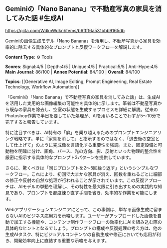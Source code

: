## Geminiの「Nano Banana」で不動産写真の家具を消してみた話 #生成AI

https://qiita.com/WdknWdkn/items/b6ffff6a531bbb9165db

Geminiの画像生成モデル「Nano Banana」を活用し、不動産写真から家具を効率的に除去する具体的なプロンプトと反復ワークフローを解説します。

**Content Type**: ⚙️ Tools

**Scores**: Signal:4/5 | Depth:4/5 | Unique:4/5 | Practical:5/5 | Anti-Hype:4/5
**Main Journal**: 86/100 | **Annex Potential**: 84/100 | **Overall**: 84/100

**Topics**: [[Generative AI, Image Editing, Prompt Engineering, Real Estate Technology, Workflow Automation]]

「Geminiの「Nano Banana」で不動産写真の家具を消してみた話」は、生成AIを活用した実用的な画像編集の可能性を具体的に示します。筆者は不動産写真から既存の家具を除去し、空室の状態を生成するプロセスを詳細に解説。従来のPhotoshop作業で半日を要していた処理が、AIを用いることでわずか5〜10分で完了すると報告しています。

特に注目すべきは、AI特有の「癖」を乗り越えるためのプロンプトエンジニアリング戦略です。単に「家具を消して」と指示するのではなく、「退去後の空室として仕上げて」のように完成像を言語化する重要性を強調。また、固定設備と可動物を明確に分け、画角、パース、光の方向、影、反射といった物理的整合性を厳密に指示する具体的なプロンプト3パターンを提供しています。

さらに、驚くべきは「同じプロンプトを2〜5回繰り返す」というシンプルなワークフロー。これにより、初回で大まかな家具が消え、回数を重ねるごとに細部の修正や反射の自然な処理が行われることが示されています。この反復アプローチは、AIモデルの挙動を理解し、その特性を最大限に引き出すための実践的な知見であり、プロンプトを都度練り直す手間を省き、効率的な作業を可能にします。

Webアプリケーションエンジニアにとって、この事例は、単なる画像生成に留まらないAIのビジネス応用力を示唆します。ユーザーがアップロードした画像を自動で加工する機能や、コンテンツ制作ワークフローの効率化にAIを組み込む際の具体的なヒントとなるでしょう。プロンプトの構成や反復処理の考え方は、他の生成AIタスク、特にビジュアルコンテンツの自動生成や修正においても応用が利き、開発効率向上に直結する重要な示唆を与えます。